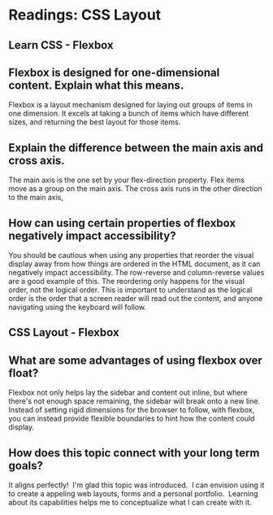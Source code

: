 # Readings: CSS Layout

## Learn CSS - Flexbox

## Flexbox is designed for one-dimensional content. Explain what this means.
Flexbox is a layout mechanism designed for laying out groups of items in one dimension. It excels at taking a bunch of items which have different sizes, and returning the best layout for those items.

## Explain the difference between the main axis and cross axis.
The main axis is the one set by your flex-direction property. Flex items move as a group on the main axis.
The cross axis runs in the other direction to the main axis,

## How can using certain properties of flexbox negatively impact accessibility?
You should be cautious when using any properties that reorder the visual display away from how things are ordered in the HTML document, as it can negatively impact accessibility. The row-reverse and column-reverse values are a good example of this. The reordering only happens for the visual order, not the logical order. This is important to understand as the logical order is the order that a screen reader will read out the content, and anyone navigating using the keyboard will follow.

## CSS Layout - Flexbox

## What are some advantages of using flexbox over float?
Flexbox not only helps lay the sidebar and content out inline, but where there's not enough space remaining, the sidebar will break onto a new line. Instead of setting rigid dimensions for the browser to follow, with flexbox, you can instead provide flexible boundaries to hint how the content could display.

## How does this topic connect with your long term goals?
It aligns perfectly!  I'm glad this topic was introduced.  I can envision using it to create a appeling web layouts, forms and a personal portfolio.  Learning about its capabilities helps me to conceptualize what I can create with it.
